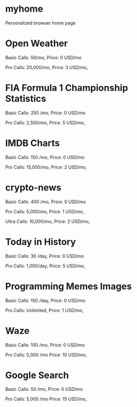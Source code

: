# myhome

Personalized browser home page

# Open Weather

Basic
Calls: 50/mo,
Price: 0 USD/mo

Pro
Calls: 20,000/mo,
Price: 3 USD/mo,

# FIA Formula 1 Championship Statistics

Basic
Calls: 250 /mo,
Price: 0 USD/mo

Pro
Calls: 2,500/mo,
Price: 5 USD/mo,

# IMDB Charts

Basic
Calls: 150 /mo,
Price: 0 USD/mo

Pro
Calls: 15,000/mo,
Price: 2 USD/mo,

# crypto-news

Basic
Calls: 400 /mo,
Price: 0 USD/mo

Pro
Calls: 5,000/mo,
Price: 1 USD/mo,

Ultra
Calls: 10,000/mo,
Price: 2 USD/mo,

# Today in History

Basic
Calls: 30 /day,
Price: 0 USD/mo

Pro
Calls: 1,000/day,
Price: 5 USD/mo,

# Programming Memes Images

Basic
Calls: 150 /day,
Price: 0 USD/mo

Pro
Calls: Unlimited,
Price: 1 USD/mo,

# Waze

Basic
Calls: 100 /mo,
Price: 0 USD/mo

Pro
Calls: 5,000 /mo
Price: 10 USD/mo,

# Google Search

Basic
Calls: 50 /mo,
Price: 0 USD/mo

Pro
Calls: 5,000 /mo
Price: 15 USD/mo,

